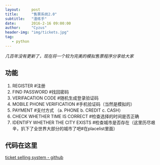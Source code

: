 ```yaml
---
layout:     post
title:      "售票系统2.0" 
subtitle:   "渣练手"
date:       2016-2-16 09:00:00
author:     "Cyzus"
header-img: "img/tickets.jpg"
tag:
   - python
---
```




*几百年没有更新了，现在将一个较为完美的模拟售票程序分享给大家*

## 功能 ##

1. REGISTER #注册
2. FIND PASSWORD #找回密码
3. VERIFACATION CODE #随机生成登录验证码
4. MOBILE PHONE VERIFICATION #手机验证码（当然是模拟的）
5. PAYMENT #支付方式
（a. PHONE b. CREDIT c. CASH）
6. CHECK WHETHER TIME IS CORRECT #检查选择的时间是否正确
7. IDENTIFY WHETHER THE CITY EXISTS #检查城市是否存在（这里历尽艰辛，扒下了全世界大部分的城市了吧#在placelist里面）

## 代码在这里 ##
[ticket selling system - github](https://github.com/cyzus/ticket_selling_system)




